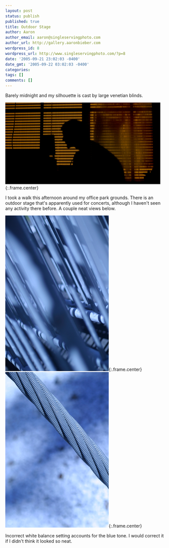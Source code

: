 ```yaml
---
layout: post
status: publish
published: true
title: Outdoor Stage
author: Aaron
author_email: aaron@singleservingphoto.com
author_url: http://gallery.aaronbieber.com
wordpress_id: 8
wordpress_url: http://www.singleservingphoto.com/?p=8
date: '2005-09-21 23:02:03 -0400'
date_gmt: '2005-09-22 03:02:03 -0400'
categories:
tags: []
comments: []
---
```

Barely midnight and my silhouette is cast by large venetian blinds.

![](/ssp/21sept05-03.jpg){:.frame.center}

I took a walk this afternoon around my office park grounds. There is an
outdoor stage that's apparently used for concerts, although I haven't
seen any activity there before. A couple neat views below.

![](/ssp/21sept05-01.jpg){:.frame.center}\
 ![](/ssp/21sept05-02.jpg){:.frame.center}

Incorrect white balance setting accounts for the blue tone. I would
correct it if I didn't think it looked so neat.
